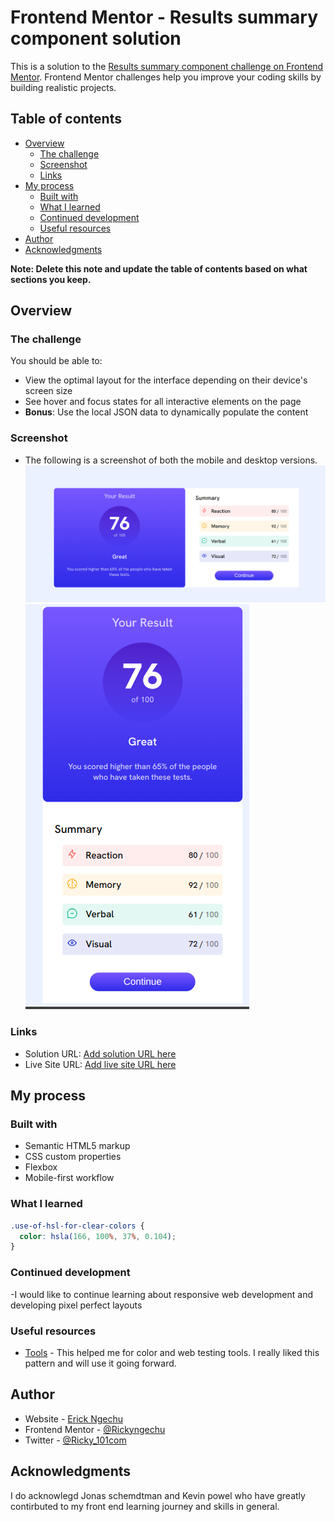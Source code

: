 # Frontend Mentor - Results summary component solution

This is a solution to the [Results summary component challenge on Frontend Mentor](https://www.frontendmentor.io/challenges/results-summary-component-CE_K6s0maV). Frontend Mentor challenges help you improve your coding skills by building realistic projects.

## Table of contents

- [Overview](#overview)
  - [The challenge](#the-challenge)
  - [Screenshot](#screenshot)
  - [Links](#links)
- [My process](#my-process)
  - [Built with](#built-with)
  - [What I learned](#what-i-learned)
  - [Continued development](#continued-development)
  - [Useful resources](#useful-resources)
- [Author](#author)
- [Acknowledgments](#acknowledgments)

**Note: Delete this note and update the table of contents based on what sections you keep.**

## Overview

### The challenge

You should be able to:

- View the optimal layout for the interface depending on their device's screen size
- See hover and focus states for all interactive elements on the page
- **Bonus**: Use the local JSON data to dynamically populate the content

### Screenshot

- The following is a screenshot of both the mobile and desktop versions.
  ![](./assets/images/Screenshot-1.png)
  ![](./assets/images/Screenshot-2.png)

### Links

- Solution URL: [Add solution URL here](https://your-solution-url.com)
- Live Site URL: [Add live site URL here](https://your-live-site-url.com)

## My process

### Built with

- Semantic HTML5 markup
- CSS custom properties
- Flexbox
- Mobile-first workflow

### What I learned

```css
.use-of-hsl-for-clear-colors {
  color: hsla(166, 100%, 37%, 0.104);
}
```

### Continued development

-I would like to continue learning about responsive web development and developing pixel perfect layouts

### Useful resources

- [Tools](Jonas.io/resources) - This helped me for color and web testing tools. I really liked this pattern and will use it going forward.

## Author

- Website - [Erick Ngechu](https://www.your-site.com)
- Frontend Mentor - [@Rickyngechu](https://www.frontendmentor.io/profile/Rickyngechu)
- Twitter - [@Ricky_101com](https://twitter.com/@Ricky_101com)

## Acknowledgments

I do acknowlegd Jonas schemdtman and Kevin powel who have greatly contirbuted to my front end learning journey and skills in general.
